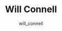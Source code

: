 ---
# this is autogenerated: do not edit
title: Will Connell
author: will_connell
layout: author-bio
jobtitle: Machine Learning Research Scientist
bio: Vevo Therapeutics
type: alumn
excerpt: "PSPG Grad student (2019-2022). Currently, clinicians practice medicine on a population level. The ability to molecularly characterize biological systems affords"
header:
  teaser: /assets/images/people/bio-connell.jpg
papers: 
    - title: Predicting Cellular Drug Sensitivity using Conditional Modulation of Gene Expression
      excerpt: <u>Connell W</u>, Keiser MJ. __bioRxiv - NeurIPS LMRL__. 2020 Dec 11.
      link: ""

---